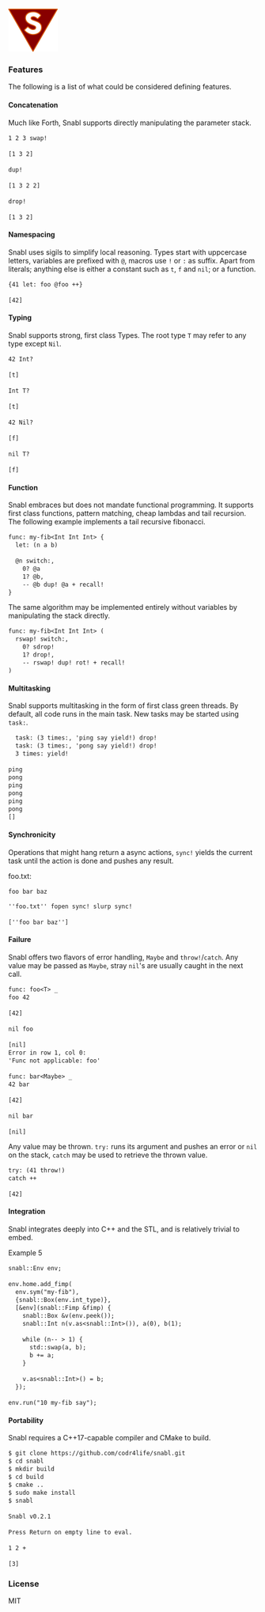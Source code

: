 ![Logo](logo.png?raw=true)

### Features
The following is a list of what could be considered defining features.

#### Concatenation
Much like Forth, Snabl supports directly manipulating the parameter stack.

```
1 2 3 swap! 

[1 3 2]

dup!

[1 3 2 2]

drop!

[1 3 2]
```

#### Namespacing
Snabl uses sigils to simplify local reasoning. Types start with uppcercase letters, variables are prefixed with `@`, macros use `!` or `:` as suffix. Apart from literals; anything else is either a constant such as `t`, `f` and `nil`; or a function.

```
{41 let: foo @foo ++}

[42]
```

#### Typing
Snabl supports strong, first class Types. The root type ```T``` may refer to any type except ```Nil```.

```
42 Int?

[t]

Int T?

[t]

42 Nil?

[f]

nil T?

[f]
```

#### Function
Snabl embraces but does not mandate functional programming. It supports first class functions, pattern matching, cheap lambdas and tail recursion. The following example implements a tail recursive fibonacci.

```
func: my-fib<Int Int Int> {
  let: (n a b)

  @n switch:,
    0? @a
    1? @b,
    -- @b dup! @a + recall!
}
```

The same algorithm may be implemented entirely without variables by manipulating the stack directly.

```
func: my-fib<Int Int Int> (
  rswap! switch:,
    0? sdrop!
    1? drop!,
    -- rswap! dup! rot! + recall!
)
```

#### Multitasking
Snabl supports multitasking in the form of first class green threads. By default, all code runs in the main task. New tasks may be started using ```task:```.

```
  task: (3 times:, 'ping say yield!) drop!
  task: (3 times:, 'pong say yield!) drop!
  3 times: yield!

ping
pong
ping
pong
ping
pong
[]
```

#### Synchronicity
Operations that might hang return a async actions, `sync!` yields the current task until the action is done and pushes any result.

foo.txt:
```
foo bar baz
```

```
''foo.txt'' fopen sync! slurp sync!

[''foo bar baz'']
```

#### Failure
Snabl offers two flavors of error handling, ```Maybe``` and ```throw!```/```catch```. Any value may be passed as ```Maybe```, stray ```nil```'s are usually caught in the next call.

```
func: foo<T> _
foo 42

[42]

nil foo

[nil]
Error in row 1, col 0:
'Func not applicable: foo'

func: bar<Maybe> _
42 bar

[42]

nil bar

[nil]
```

Any value may be thrown. ```try:``` runs its argument and pushes an error or ```nil``` on the stack, ```catch``` may be used to retrieve the thrown value.

```
try: (41 throw!)
catch ++

[42]
```

#### Integration
Snabl integrates deeply into C++ and the STL, and is relatively trivial to embed.

Example 5
```
snabl::Env env;

env.home.add_fimp(
  env.sym("my-fib"),
  {snabl::Box(env.int_type)},
  [&env](snabl::Fimp &fimp) {
    snabl::Box &v(env.peek());
    snabl::Int n(v.as<snabl::Int>()), a(0), b(1);

    while (n-- > 1) {
      std::swap(a, b);
      b += a;
    }

    v.as<snabl::Int>() = b;
  });

env.run("10 my-fib say");
```

#### Portability
Snabl requires a C++17-capable compiler and CMake to build.

```
$ git clone https://github.com/codr4life/snabl.git
$ cd snabl
$ mkdir build
$ cd build
$ cmake ..
$ sudo make install
$ snabl

Snabl v0.2.1

Press Return on empty line to eval.

1 2 +
 
[3]
```

### License
MIT